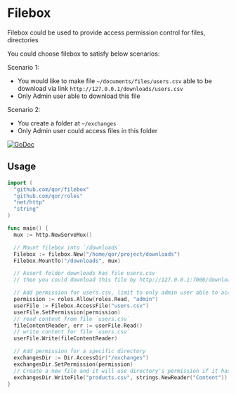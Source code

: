 # Filebox

Filebox could be used to provide access permission control for files, directories

You could choose filebox to satisfy below scenarios:

Scenario 1:

* You would like to make file `~/documents/files/users.csv` able to be download via link `http://127.0.0.1/downloads/users.csv`
* Only Admin user able to download this file

Scenario 2:

* You create a folder at `~/exchanges`
* Only Admin user could access files in this folder

[![GoDoc](https://godoc.org/github.com/qor/filebox?status.svg)](https://godoc.org/github.com/qor/filebox)

## Usage

```go
import (
  "github.com/qor/filebox"
  "github.com/qor/roles"
  "net/http"
  "string"
)

func main() {
  mux := http.NewServeMux()

  // Mount filebox into `/downloads`
  Filebox := filebox.New("/home/qor/project/downloads")
  Filebox.MountTo("/downloads", mux)

  // Assert folder downloads has file users.csv
  // then you could download this file by http://127.0.0.1:7000/downloads/users.csv

  // Add permission for users.csv, limit to only admin user able to access
  permission := roles.Allow(roles.Read, "admin")
  userFile := Filebox.AccessFile("users.csv")
  userFile.SetPermission(permission)
  // read content from file `users.csv`
  fileContentReader, err := userFile.Read()
  // write content for file `users.csv`
  userFile.Write(fileContentReader)

  // Add permission for a specific directory
  exchangesDir := Dir.AccessDir("/exchanges")
  exchangesDir.SetPermission(permission)
  // Create a new file and it will use directory's permission if it hasn't define its own
  exchangesDir.WriteFile("products.csv", strings.NewReader("Content"))
}
```
